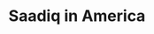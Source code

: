---
type: "still"
title: "Saadiq in America"
image: "Saadiq America.png"
thumbnail: "Saadiq America_thumb.jpg"
---